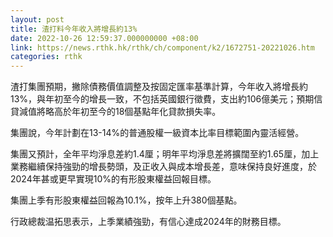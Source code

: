 ```yaml
---
layout: post
title: 渣打料今年收入將增長約13%
date: 2022-10-26 12:59:37.000000000 +08:00
link: https://news.rthk.hk/rthk/ch/component/k2/1672751-20221026.htm
categories: rthk
---
```


渣打集團預期，撇除債務價值調整及按固定匯率基準計算，今年收入將增長約13%，與年初至今的增長一致，不包括英國銀行徵費，支出約106億美元；預期信貸減值將略高於年初至今的18個基點年化貸款損失率。

集團說，今年計劃在13-14%的普通股權一級資本比率目標範圍內靈活經營。

集團又預計，全年平均淨息差約1.4厘；明年平均淨息差將擴闊至約1.65厘，加上業務繼續保持強勁的增長勢頭，及正收入與成本增長差，意味保持良好進度，於2024年甚或更早實現10%的有形股東權益回報目標。

集團上季有形股東權益回報為10.1%，按年上升380個基點。

行政總裁温拓思表示，上季業績強勁，有信心達成2024年的財務目標。
